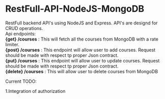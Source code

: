 # RestFull-API-NodeJS-MongoDB
RestFull backend API's using NodeJS and Express. API's are designd for CRUD operations.  <br />
Api endpoints:  <br />
**{get} /courses** : This will fetch all the courses from MongoDB with a rate limiter.  <br />
**{post} /courses** : This endpoint will allow user to add courses. Request should be made with respect tp proper Json contract.<br />
**{put} /courses** : This endpoint will allow user to update courses. Request should be made with respect tp proper Json contract.<br />
**{delete} /courses** : This will allow user to delete  courses from MongoDB  <br />

Current TODO: <br />

1.Integration of authorization
